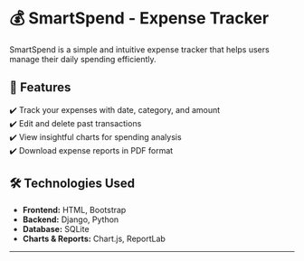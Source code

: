 # 💰 SmartSpend - Expense Tracker  

SmartSpend is a simple and intuitive expense tracker that helps users manage their daily spending efficiently.  

## 🚀 Features  
✔️ Track your expenses with date, category, and amount  
✔️ Edit and delete past transactions  
✔️ View insightful charts for spending analysis  
✔️ Download expense reports in PDF format  

## 🛠️ Technologies Used  
- **Frontend:** HTML, Bootstrap  
- **Backend:** Django, Python  
- **Database:** SQLite  
- **Charts & Reports:** Chart.js, ReportLab  

---
